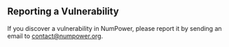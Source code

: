 ## Reporting a Vulnerability

If you discover a vulnerability in NumPower, please report it by sending an email to contact@numpower.org.
